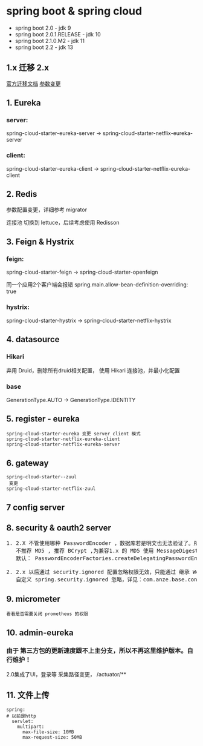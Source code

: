 # spring boot & spring cloud

* spring boot 2.0           - jdk 9
* spring boot 2.0.1.RELEASE - jdk 10
* spring boot 2.1.0.M2      - jdk 11
* spring boot 2.2           - jdk 13

## 1.x 迁移 2.x
[官方迁移文档](https://github.com/spring-projects/spring-boot/wiki/Spring-Boot-2.0-Migration-Guide)
[参数变更](https://github.com/spring-projects/spring-boot/wiki/Spring-Boot-2.0-Configuration-Changelog)

## 1. Eureka
### server: 
spring-cloud-starter-eureka-server → spring-cloud-starter-netflix-eureka-server

### client: 
spring-cloud-starter-eureka-client → spring-cloud-starter-netflix-eureka-client


## 2. Redis
参数配置变更，详细参考 migrator

连接池 切换到 lettuce，后续考虑使用 Redisson

## 3. Feign & Hystrix
### feign: 
spring-cloud-starter-feign -> spring-cloud-starter-openfeign

同一个应用2个客户端会报错 spring.main.allow-bean-definition-overriding: true
### hystrix: 

spring-cloud-starter-hystrix -> spring-cloud-starter-netflix-hystrix


## 4. datasource
### Hikari 
弃用 Druid，删除所有druid相关配置，
使用 Hikari 连接池，并最小化配置

### base

GenerationType.AUTO -> GenerationType.IDENTITY

## 5. register - eureka
    spring-cloud-starter-eureka 变更 server client 模式
    spring-cloud-starter-netflix-eureka-client
    spring-cloud-starter-netflix-eureka-server

## 6. gateway
    spring-cloud-starter--zuul
     变更
    spring-cloud-starter-netflix-zuul

## 7 config server

## 8. security & oauth2 server

<pre>
1. 2.X 不管使用哪种 PasswordEncoder ，数据库若是明文也无法验证了。所以必须加密，
   不推荐 MD5 , 推荐 BCrypt ,为兼容1.x 的 MD5 使用 MessageDigestPasswordEncoder
   默认： PasswordEncoderFactories.createDelegatingPasswordEncoder()

2. 2.x 以后通过 security.ignored 配置忽略权限无效，只能通过 继承 WebSecurityConfigurerAdapter 来实现。
   自定义 spring.security.ignored 忽略，详见：com.anze.base.config.SecurityProperties
</pre>

## 9. micrometer
    看看是否需要关闭 prometheus 的权限

## 10. admin-eureka
###  由于 第三方包的更新速度跟不上主分支，所以不再这里维护版本。自行维护！
2.0集成了UI，登录等
采集路径变更，  /actuator/**


## 11. 文件上传
    spring:
    # 以前是http
      servlet:
        multipart:
          max-file-size: 10MB
          max-request-size: 50MB
